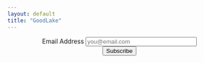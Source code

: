 ```yaml
---
layout: default
title: "GoodLake"
---
```


<div id="mc_embed_shell" style="text-align: center;" class="">
<div id="" class="lexend">
  <form action="https://goodlake.us10.list-manage.com/subscribe/post?u=1baf868f81653e999b02df594&amp;id=274a943fe0&amp;f_id=0064fbe3f0" method="post" id="mc-embedded-subscribe-form" name="mc-embedded-subscribe-form" class="validate" target="_blank">
    <div id="mc_embed_signup_scroll">
      <div class="mb-8">
        <label for="mce-EMAIL" class="block mb-2 text-lg">Email Address</label>
        <input style="width: 250px;" type="email" name="EMAIL" placeholder="you@email.com" class="block required email bg-white bg-opacity-25 p-2 rounded border border-white" id="mce-EMAIL" required="" value="">
      </div>
      <div hidden=""><input type="hidden" name="tags" value="7060932"></div>
      <div id="mce-responses" class="">
          <div class="response" id="mce-error-response" class="mb-8" style="display: none;"></div>
          <div class="response" id="mce-success-response" class="mb-8" style="display: none;"></div>
      </div>
      <div aria-hidden="true" style="position: absolute; left: -5000px;">
        <input type="text" name="b_881f93557f333d7ba36cd796a_874552f13b" tabindex="-1" value="">
      </div>
      <div class="optionalParent">
        <div class="clear foot">
          <input type="submit" name="subscribe" id="mc-embedded-subscribe" class="text-black bg-white rounded p-3 cursor-pointer" value="Subscribe" style="margin:0;">
        </div>
      </div>
    </div>
  </form>
</div>
<script type="text/javascript" src="//s3.amazonaws.com/downloads.mailchimp.com/js/mc-validate.js"></script><script type="text/javascript">(function($) {window.fnames = new Array(); window.ftypes = new Array();fnames[0]='EMAIL';ftypes[0]='email';fnames[1]='FNAME';ftypes[1]='text';fnames[2]='LNAME';ftypes[2]='text';fnames[3]='ADDRESS';ftypes[3]='address';fnames[4]='PHONE';ftypes[4]='phone';fnames[5]='BIRTHDAY';ftypes[5]='birthday';fnames[6]='COMPANY';ftypes[6]='text';}(jQuery));var $mcj = jQuery.noConflict(true);</script></div>

